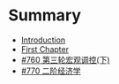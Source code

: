 # Summary

* [Introduction](README.md)
* [First Chapter](chapter1.md)
* [\#760 第三轮宏观调控\(下\)](760-di-san-lun-hong-guan-diao-63a728-4e0b29.md)
* [\#770 二阶经济学](770-er-jie-jing-ji-xue.md)

